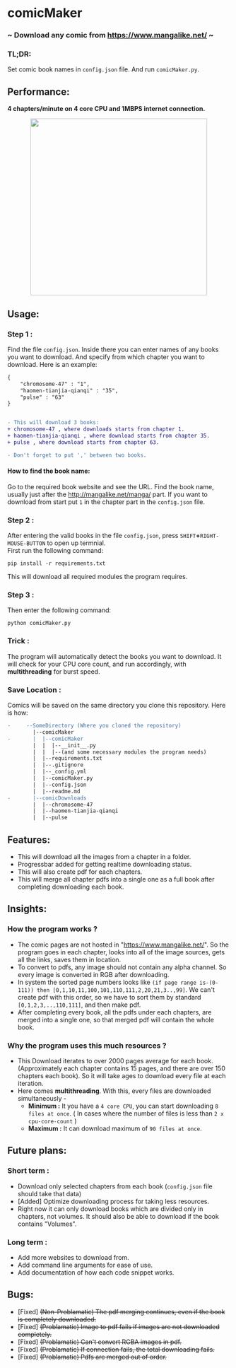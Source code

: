 # comicMaker  
###  ~   Download any comic from https://www.mangalike.net/    ~
  
  

### TL;DR:
Set comic book names in `config.json` file. And run `comicMaker.py`.

## Performance:

**4 chapters/minute on 4 core CPU and 1MBPS internet connection.**  


<p align="center">
  <img src="docs/terminal.gif"  height="400">  
</p>

## Usage:

### Step 1 :  
Find the file `config.json`. Inside there you can enter names of any books you want to download. And specify from which chapter you want to download. Here is an example:

```diff
{
    "chromosome-47" : "1",
    "haomen-tianjia-qianqi" : "35",
    "pulse" : "63"
}  


- This will download 3 books:
+ chromosome-47 , where downloads starts from chapter 1.
+ haomen-tianjia-qianqi , where download starts from chapter 35.
+ pulse , where download starts from chapter 63.
```
```diff
- Don't forget to put ',' between two books.
```

#### How to find the book name:  

Go to the required book website and see the URL. Find the book name, usually just after the http://mangalike.net/manga/ part. If you want to download from start put `1` in the chapter part in the `config.json` file.

### Step 2 : 

After entering the valid books in the file `config.json`, press `SHIFT`**+**`RIGHT-MOUSE-BUTTON` to open up termnial.  
First run the following command:

```
pip install -r requirements.txt
```

This will download all required modules the program requires.  

### Step 3 :

Then enter the following command:

```
python comicMaker.py
```

### Trick :

The program will automatically detect the books you want to download. It will check for your CPU core count, and run accordingly, with **multithreading** for burst speed.

### Save Location :

Comics will be saved on the same directory you clone this repository. Here is how: 
```diff
-     --SomeDirectory (Where you cloned the repository)
        |--comicMaker
-       |  |--comicMaker
        |  |  |--__init__.py
        |  |  |--(and some necessary modules the program needs)
        |  |--requirements.txt
        |  |--.gitignore
        |  |--_config.yml
        |  |--comicMaker.py
        |  |--config.json
        |  |--readme.md
-       |--comicDownloads
        |  |--chromosome-47
        |  |--haomen-tianjia-qianqi
        |  |--pulse 

```

## Features:

- This will download all the images from a chapter in a folder.
- Progressbar added for getting realtime downloading status.
- This will also create pdf for each chapters.
- This will merge all chapter pdfs into a single one as a full book after completing downloading each book.

## Insights:
 
 ### How the program works ?  
- The comic pages are not hosted in "https://www.mangalike.net/". So the program goes in each chapter, looks into all of the image sources, gets all the links, saves them in location.
- To convert to pdfs, any image should not contain any alpha channel. So every image is converted in RGB after downloading.
- In system the sorted page numbers looks like `(if page range is-(0-111)) then [0,1,10,11,100,101,110,111,2,20,21,3..,99]`. We can't create pdf with this order, so we have to sort them by standard `[0,1,2,3,..,110,111]`, and then make pdf.
- After completing every book, all the pdfs under each chapters, are merged into a single one, so that merged pdf will contain the whole book.

### Why the program uses this much resources ?  
- This Download iterates to over 2000 pages average for each book. (Approximately each chapter contains 15 pages, and there are over 150 chapters each book). So it will take ages to download every file at each iteration.
- Here comes **multithreading**. With this, every files are downloaded simultaneously -
  - **Minimum :** It you have a `4 core CPU`, you can start downloading `8 files at once`.  ( In cases where the number of files is less than `2 x cpu-core-count` )
  - **Maximum :** It can download maximum of `90 files at once`.

## Future plans:

### Short term :  

- Download only selected chapters from each book (`config.json` file should take that data)
- [Added]  Optimize downloading process for taking less resources.
- Right now it can only download books which are divided only in chapters, not volumes. It should also be able to download if the book contains "Volumes".

### Long term :  

- Add more websites to download from.
- Add command line arguments for ease of use.
- Add documentation of how each code snippet works.

## Bugs:

- [Fixed]  ~~(Non-Problamatic) The pdf merging continues, even if the book is completely downloaded.~~
- [Fixed]  ~~(Problamatic) Image to pdf fails if images are not downloaded completely.~~
- [Fixed]  ~~(Problamatic) Can't convert RGBA images in pdf.~~
- [Fixed]  ~~(Problamatic) If connection fails, the total downloading fails.~~
- [Fixed]  ~~(Problamatic) Pdfs are merged out of order.~~
